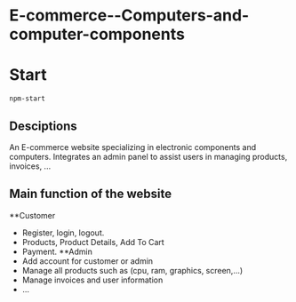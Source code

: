 # E-commerce--Computers-and-computer-components
# Start
`npm-start`

## Desciptions
An E-commerce website specializing in electronic components and computers. Integrates an admin panel to assist users in managing products, invoices, ...

## Main function of the website
**Customer
- Register, login, logout.
- Products, Product Details, Add To Cart
- Payment. 
**Admin
- Add account for customer or admin
- Manage all products such as (cpu, ram, graphics, screen,...)
- Manage invoices and user information
- ...
